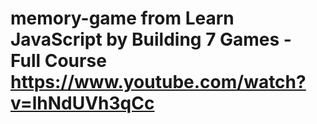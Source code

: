 # memory-game from Learn JavaScript by Building 7 Games - Full Course https://www.youtube.com/watch?v=lhNdUVh3qCc
